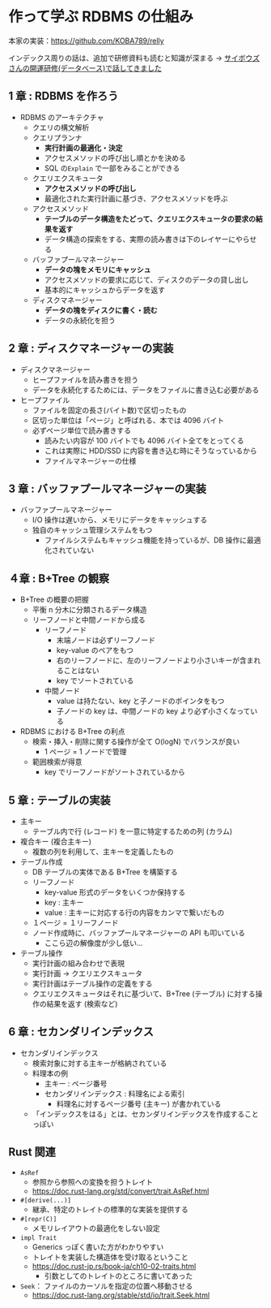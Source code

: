 # 作って学ぶ RDBMS の仕組み

本家の実装：https://github.com/KOBA789/relly

インデックス周りの話は、追加で研修資料も読むと知識が深まる -> [サイボウズさんの開運研修(データベース)で話してきました](https://yoku0825.blogspot.com/2021/05/blog-post.html)

## 1 章 : RDBMS を作ろう

- RDBMS のアーキテクチャ
  - クエリの構文解析
  - クエリプランナ
    - **実行計画の最適化・決定**
    - アクセスメソッドの呼び出し順とかを決める
    - SQL の`Explain` で一部をみることができる
  - クエリエクスキュータ
    - **アクセスメソッドの呼び出し**
    - 最適化された実行計画に基づき、アクセスメソッドを呼ぶ
  - アクセスメソッド
    - **テーブルのデータ構造をたどって、クエリエクスキュータの要求の結果を返す**
    - データ構造の探索をする、実際の読み書きは下のレイヤーにやらせる
  - バッファプールマネージャー
    - **データの塊をメモリにキャッシュ**
    - アクセスメソッドの要求に応じて、ディスクのデータの貸し出し
    - 基本的にキャッシュからデータを返す
  - ディスクマネージャー
    - **データの塊をディスクに書く・読む**
    - データの永続化を担う

## 2 章 : ディスクマネージャーの実装

- ディスクマネージャー
  - ヒープファイルを読み書きを担う
  - データを永続化するためには、データをファイルに書き込む必要がある
- ヒープファイル
  - ファイルを固定の長さ(バイト数)で区切ったもの
  - 区切った単位は「ページ」と呼ばれる、本では 4096 バイト
  - 必ずページ単位で読み書きする
    - 読みたい内容が 100 バイトでも 4096 バイト全てをとってくる
    - これは実際に HDD/SSD に内容を書き込む時にそうなっているから
    - ファイルマネージャーの仕様

## 3 章 : バッファプールマネージャーの実装

- バッファプールマネージャー
  - I/O 操作は遅いから、メモリにデータをキャッシュする
  - 独自のキャッシュ管理システムをもつ
    - ファイルシステムもキャッシュ機能を持っているが、DB 操作に最適化されていない

## ４章 : B+Tree の観察

- B+Tree の概要の把握
  - 平衡 n 分木に分類されるデータ構造
  - リーフノードと中間ノードから成る
    - リーフノード
      - 末端ノードは必ずリーフノード
      - key-value のペアをもつ
      - 右のリーフノードに、左のリーフノードより小さいキーが含まれることはない
      - key でソートされている
    - 中間ノード
      - value は持たない、key と子ノードのポインタをもつ
      - 子ノードの key は、中間ノードの key より必ず小さくなっている
- RDBMS における B+Tree の利点
  - 検索・挿入・削除に関する操作が全て O(logN) でバランスが良い
    - 1 ページ = 1 ノードで管理
  - 範囲検索が得意
    - key でリーフノードがソートされているから

## 5 章 : テーブルの実装

- 主キー
  - テーブル内で行 (レコード) を一意に特定するための列 (カラム)
- 複合キー (複合主キー)
  - 複数の列を利用して、主キーを定義したもの
- テーブル作成
  - DB テーブルの実体である B+Tree を構築する
  - リーフノード
    - key-value 形式のデータをいくつか保持する
    - key : 主キー
    - value : 主キーに対応する行の内容をカンマで繋いだもの
  - １ページ = １リーフノード
  - ノード作成時に、バッファプールマネージャーの API も叩いている
    - ここら辺の解像度が少し低い...
- テーブル操作
  - 実行計画の組み合わせで表現
  - 実行計画 -> クエリエクスキュータ
  - 実行計画はテーブル操作の定義をする
  - クエリエクスキュータはそれに基づいて、B+Tree (テーブル) に対する操作の結果を返す (検索など)

## 6 章 : セカンダリインデックス

- セカンダリインデックス
  - 検索対象に対する主キーが格納されている
  - 料理本の例
    - 主キー : ページ番号
    - セカンダリインデックス : 料理名による索引
      - 料理名に対するページ番号 (主キー) が書かれている
  - 「インデックスをはる」とは、セカンダリインデックスを作成することっぽい

## Rust 関連

- `AsRef`
  - 参照から参照への変換を担うトレイト
  - https://doc.rust-lang.org/std/convert/trait.AsRef.html
- `#[derive(...)]`
  - 継承、特定のトレイトの標準的な実装を提供する
- `#[repr(C)]`
  - メモリレイアウトの最適化をしない設定
- `impl Trait`
  - Generics っぽく書いた方がわかりやすい
  - トレイトを実装した構造体を受け取るということ
  - https://doc.rust-jp.rs/book-ja/ch10-02-traits.html
    - 引数としてのトレイトのところに書いてあった
- `Seek`： ファイルのカーソルを指定の位置へ移動させる
  - https://doc.rust-lang.org/stable/std/io/trait.Seek.html
